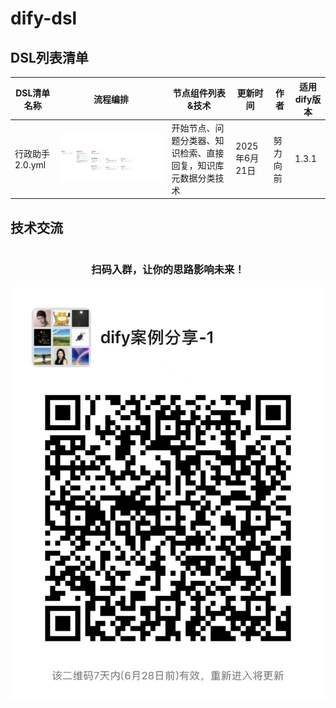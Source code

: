 # dify-dsl

## DSL列表清单

| DSL清单名称                          | 流程编排                                                                                                                  | 节点组件列表&技术                       | 更新时间       | 作者   | 适用dify版本 |
| ------------------------------------ |-----------------------------------------------------------------------------------------------------------------------|---------------------------------|------------|------|----------|
| 行政助手2.0.yml | <img src="./images/行政助手2.0.png" alt="" style="width: 100%;"/> | 开始节点、问题分类器、知识检索、直接回复，知识库元数据分类技术 | 2025年6月21日 | 努力向前 | 1.3.1    |

## 技术交流

<div style="display: flex; align-items: center; justify-content: space-around;">
  <div style="text-align: center;">
    <h3>扫码入群，让你的思路影响未来！</h3>
    <img src="./images/dify.jpg" alt="" style="width: 100%;"/>
  </div>
</div>
